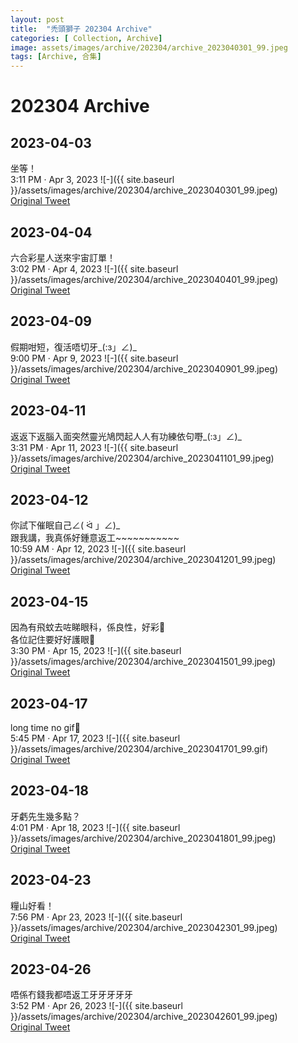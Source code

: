 ```yaml
---
layout: post
title:  "禿頭獅子 202304 Archive"
categories: [ Collection, Archive]
image: assets/images/archive/202304/archive_2023040301_99.jpeg
tags: [Archive, 合集]
---
```

# 202304 Archive

## 2023-04-03
坐等！<br>
3:11 PM · Apr 3, 2023
![-]({{ site.baseurl }}/assets/images/archive/202304/archive_2023040301_99.jpeg)<br>
<a href="https://twitter.com/Kyutori1/status/1642786992772767744">Original Tweet</a><br>

## 2023-04-04
六合彩星人送來宇宙訂單！<br>
3:02 PM · Apr 4, 2023
![-]({{ site.baseurl }}/assets/images/archive/202304/archive_2023040401_99.jpeg)<br>
<a href="https://twitter.com/Kyutori1/status/1643146998709891072">Original Tweet</a><br>

## 2023-04-09
假期咁短，復活唔切牙_(:з」∠)_<br>
9:00 PM · Apr 9, 2023
![-]({{ site.baseurl }}/assets/images/archive/202304/archive_2023040901_99.jpeg)<br>
<a href="https://twitter.com/Kyutori1/status/1645049106807803904">Original Tweet</a><br>

## 2023-04-11
返返下返腦入面突然靈光鳩閃起人人有功練依句嘢_(:з」∠)_<br>
3:31 PM · Apr 11, 2023
![-]({{ site.baseurl }}/assets/images/archive/202304/archive_2023041101_99.jpeg)<br>
<a href="https://twitter.com/Kyutori1/status/1645690976084819968">Original Tweet</a><br>

## 2023-04-12
你試下催眠自己∠( ᐛ 」∠)_<br>
跟我講，我真係好鍾意返工~~~~~~~~~~~<br>
10:59 AM · Apr 12, 2023
![-]({{ site.baseurl }}/assets/images/archive/202304/archive_2023041201_99.jpeg)<br>
<a href="https://twitter.com/Kyutori1/status/1645984850174939140">Original Tweet</a><br>


## 2023-04-15
因為有飛蚊去咗睇眼科，係良性，好彩🫡<br>
各位記住要好好護眼🥲<br>
3:30 PM · Apr 15, 2023
![-]({{ site.baseurl }}/assets/images/archive/202304/archive_2023041501_99.jpeg)<br>
<a href="https://twitter.com/Kyutori1/status/1647140334600847360">Original Tweet</a><br>


## 2023-04-17
long time no gif🫡<br>
5:45 PM · Apr 17, 2023
![-]({{ site.baseurl }}/assets/images/archive/202304/archive_2023041701_99.gif)<br>
<a href="https://twitter.com/Kyutori1/status/1647899017500835840">Original Tweet</a><br>


## 2023-04-18
牙虧先生幾多點？<br>
4:01 PM · Apr 18, 2023
![-]({{ site.baseurl }}/assets/images/archive/202304/archive_2023041801_99.jpeg)<br>
<a href="https://twitter.com/Kyutori1/status/1648235244938735616">Original Tweet</a><br>



## 2023-04-23
糧山好看！<br>
7:56 PM · Apr 23, 2023
![-]({{ site.baseurl }}/assets/images/archive/202304/archive_2023042301_99.jpeg)<br>
<a href="https://twitter.com/Kyutori1/status/1650106352730255362">Original Tweet</a><br>


## 2023-04-26
唔係冇錢我都唔返工牙牙牙牙牙<br>
3:52 PM · Apr 26, 2023
![-]({{ site.baseurl }}/assets/images/archive/202304/archive_2023042601_99.jpeg)<br>
<a href="https://twitter.com/Kyutori1/status/1651132161737756673">Original Tweet</a><br>
